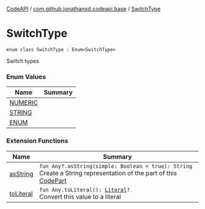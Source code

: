 [CodeAPI](../../index.md) / [com.github.jonathanxd.codeapi.base](../index.md) / [SwitchType](.)

# SwitchType

`enum class SwitchType : Enum<SwitchType>`

Switch types

### Enum Values

| Name | Summary |
|---|---|
| [NUMERIC](-n-u-m-e-r-i-c.md) |  |
| [STRING](-s-t-r-i-n-g.md) |  |
| [ENUM](-e-n-u-m.md) |  |

### Extension Functions

| Name | Summary |
|---|---|
| [asString](../../com.github.jonathanxd.codeapi.util/kotlin.-any/as-string.md) | `fun Any?.asString(simple: Boolean = true): String`<br>Create a String representation of the part of this [CodePart](../../com.github.jonathanxd.codeapi/-code-part/index.md) |
| [toLiteral](../../com.github.jonathanxd.codeapi.util.conversion/kotlin.-any/to-literal.md) | `fun Any.toLiteral(): `[`Literal`](../../com.github.jonathanxd.codeapi.literal/-literal/index.md)`?`<br>Convert this value to a literal |
